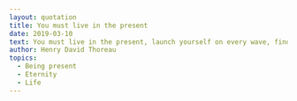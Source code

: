 ```yaml
---
layout: quotation
title: You must live in the present
date: 2019-03-10
text: You must live in the present, launch yourself on every wave, find your eternity in each moment. Fools stand on their island of opportunities and look toward another land. There is no other land; there is no other life but this.
author: Henry David Thoreau
topics:
  - Being present
  - Eternity
  - Life
---
```

